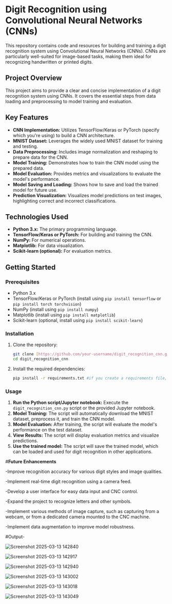 # Digit Recognition using Convolutional Neural Networks (CNNs)

This repository contains code and resources for building and training a digit recognition system using Convolutional Neural Networks (CNNs). CNNs are particularly well-suited for image-based tasks, making them ideal for recognizing handwritten or printed digits.

## Project Overview

This project aims to provide a clear and concise implementation of a digit recognition system using CNNs. It covers the essential steps from data loading and preprocessing to model training and evaluation.

## Key Features

* **CNN Implementation:** Utilizes TensorFlow/Keras or PyTorch (specify which you're using) to build a CNN architecture.
* **MNIST Dataset:** Leverages the widely used MNIST dataset for training and testing.
* **Data Preprocessing:** Includes image normalization and reshaping to prepare data for the CNN.
* **Model Training:** Demonstrates how to train the CNN model using the prepared data.
* **Model Evaluation:** Provides metrics and visualizations to evaluate the model's performance.
* **Model Saving and Loading:** Shows how to save and load the trained model for future use.
* **Prediction Visualization:** Visualizes model predictions on test images, highlighting correct and incorrect classifications.

## Technologies Used

* **Python 3.x:** The primary programming language.
* **TensorFlow/Keras or PyTorch:** For building and training the CNN.
* **NumPy:** For numerical operations.
* **Matplotlib:** For data visualization.
* **Scikit-learn (optional):** For evaluation metrics.

## Getting Started

### Prerequisites

* Python 3.x
* TensorFlow/Keras or PyTorch (install using `pip install tensorflow` or `pip install torch torchvision`)
* NumPy (install using `pip install numpy`)
* Matplotlib (install using `pip install matplotlib`)
* Scikit-learn (optional, install using `pip install scikit-learn`)

### Installation

1.  Clone the repository:

    ```bash
    git clone [https://github.com/your-username/digit_recognition_cnn.git](https://www.google.com/search?q=https://www.google.com/search%3Fq%3Dhttps://github.com/your-username/digit_recognition_cnn.git)
    cd digit_recognition_cnn
    ```

2.  Install the required dependencies:

    ```bash
    pip install -r requirements.txt #if you create a requirements file, or install the above libraries manually
    ```

### Usage

1.  **Run the Python script/Jupyter notebook:** Execute the `digit_recognition_cnn.py` script or the provided Jupyter notebook.
2.  **Model Training:** The script will automatically download the MNIST dataset, preprocess it, and train the CNN model.
3.  **Model Evaluation:** After training, the script will evaluate the model's performance on the test dataset.
4.  **View Results:** The script will display evaluation metrics and visualize predictions.
5.  **Use the trained model:** The script will save the trained model, which can be loaded and used for digit recognition in other applications.

#**Future Enhancements**

-Improve recognition accuracy for various digit styles and image qualities.

-Implement real-time digit recognition using a camera feed.

-Develop a user interface for easy data input and CNC control.

-Expand the project to recognize letters and other symbols.

-Implement various methods of image capture, such as capturing from a webcam, or from a dedicated camera mounted to the CNC machine.

-Implement data augmentation to improve model robustness.

#Output-

![Screenshot 2025-03-13 142840](https://github.com/user-attachments/assets/b3657450-34e5-4681-8f75-ff0a8343248a)

![Screenshot 2025-03-13 142917](https://github.com/user-attachments/assets/c0526b86-c554-4c18-a588-27f8cebf0ec6)

![Screenshot 2025-03-13 142940](https://github.com/user-attachments/assets/42bea94c-98c8-47e5-a5eb-4b0949ca7a29)

![Screenshot 2025-03-13 143002](https://github.com/user-attachments/assets/61eb18df-a048-4c80-b9fd-741d4f583ec5)

![Screenshot 2025-03-13 143018](https://github.com/user-attachments/assets/7dd1c0bc-04d8-475a-b31a-3b54428c4a66)

![Screenshot 2025-03-13 143049](https://github.com/user-attachments/assets/f3439e45-f3d4-45e6-bcaa-871e5e47c319)
